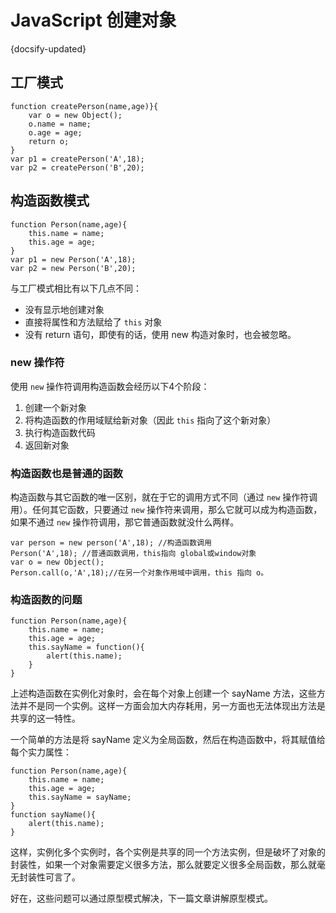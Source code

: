 
# JavaScript 创建对象
{docsify-updated}

## 工厂模式
``` 
function createPerson(name,age)}{
    var o = new Object();
    o.name = name;
    o.age = age;
    return o;
}
var p1 = createPerson('A',18);
var p2 = createPerson('B',20);
```

## 构造函数模式
```
function Person(name,age){
    this.name = name;
    this.age = age;
}
var p1 = new Person('A',18);
var p2 = new Person('B',20);
```

与工厂模式相比有以下几点不同：
+ 没有显示地创建对象
+ 直接将属性和方法赋给了 `this` 对象
+ 没有 return 语句，即使有的话，使用 new 构造对象时，也会被忽略。

### new 操作符

使用 `new` 操作符调用构造函数会经历以下4个阶段：
1. 创建一个新对象
2. 将构造函数的作用域赋给新对象（因此 `this` 指向了这个新对象）
3. 执行构造函数代码
4. 返回新对象

### 构造函数也是普通的函数

构造函数与其它函数的唯一区别，就在于它的调用方式不同（通过 `new` 操作符调用）。任何其它函数，只要通过 `new` 操作符来调用，那么它就可以成为构造函数，如果不通过  `new` 操作符调用，那它普通函数就没什么两样。
```
var person = new person('A',18); //构造函数调用
Person('A',18); //普通函数调用，this指向 global或window对象
var o = new Object();
Person.call(o,'A',18);//在另一个对象作用域中调用，this 指向 o。
```

### 构造函数的问题

```
function Person(name,age){
    this.name = name;
    this.age = age;
    this.sayName = function(){
        alert(this.name);
    }
}
```
上述构造函数在实例化对象时，会在每个对象上创建一个 sayName 方法，这些方法并不是同一个实例。这样一方面会加大内存耗用，另一方面也无法体现出方法是共享的这一特性。

一个简单的方法是将 sayName 定义为全局函数，然后在构造函数中，将其赋值给每个实力属性：
```
function Person(name,age){
    this.name = name;
    this.age = age;
    this.sayName = sayName;
}
function sayName(){
    alert(this.name);
}
```
这样，实例化多个实例时，各个实例是共享的同一个方法实例，但是破坏了对象的封装性，如果一个对象需要定义很多方法，那么就要定义很多全局函数，那么就毫无封装性可言了。

好在，这些问题可以通过原型模式解决，下一篇文章讲解原型模式。
